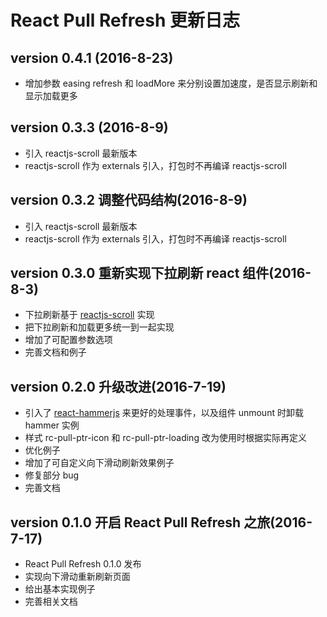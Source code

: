 # React Pull Refresh 更新日志

## version 0.4.1  (2016-8-23)

* 增加参数 easing refresh 和 loadMore 来分别设置加速度，是否显示刷新和显示加载更多

## version 0.3.3  (2016-8-9)

* 引入 reactjs-scroll 最新版本
* reactjs-scroll 作为 externals 引入，打包时不再编译 reactjs-scroll

## version 0.3.2  调整代码结构(2016-8-9)

* 引入 reactjs-scroll 最新版本
* reactjs-scroll 作为 externals 引入，打包时不再编译 reactjs-scroll

## version 0.3.0  重新实现下拉刷新 react 组件(2016-8-3)

* 下拉刷新基于 [reactjs-scroll](https://github.com/reactjs-ui/reactjs-scroll) 实现
* 把下拉刷新和加载更多统一到一起实现
* 增加了可配置参数选项
* 完善文档和例子

## version 0.2.0  升级改进(2016-7-19)

* 引入了 [react-hammerjs](https://github.com/JedWatson/react-hammerjs) 来更好的处理事件，以及组件 unmount 时卸载 hammer 实例
* 样式 rc-pull-ptr-icon 和 rc-pull-ptr-loading 改为使用时根据实际再定义
* 优化例子
* 增加了可自定义向下滑动刷新效果例子
* 修复部分 bug
* 完善文档

## version 0.1.0  开启 React Pull Refresh 之旅(2016-7-17)

* React Pull Refresh 0.1.0 发布
* 实现向下滑动重新刷新页面
* 给出基本实现例子
* 完善相关文档

